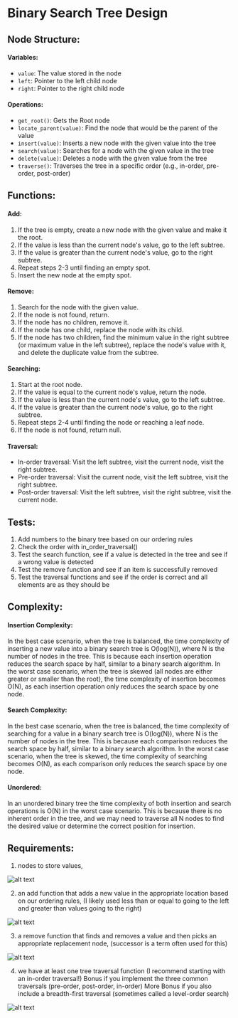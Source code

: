 # Binary Search Tree Design

## Node Structure:

#### Variables:
- `value`: The value stored in the node
- `left`: Pointer to the left child node
- `right`: Pointer to the right child node

#### Operations:
- `get_root()`: Gets the Root node
- `locate_parent(value)`: Find the node that would be the parent of the value
- `insert(value)`: Inserts a new node with the given value into the tree
- `search(value)`: Searches for a node with the given value in the tree
- `delete(value)`: Deletes a node with the given value from the tree
- `traverse()`: Traverses the tree in a specific order (e.g., in-order, pre-order, post-order)

## Functions:

#### Add:
1. If the tree is empty, create a new node with the given value and make it the root.
2. If the value is less than the current node's value, go to the left subtree.
3. If the value is greater than the current node's value, go to the right subtree.
4. Repeat steps 2-3 until finding an empty spot.
5. Insert the new node at the empty spot.

#### Remove:
1. Search for the node with the given value.
2. If the node is not found, return.
3. If the node has no children, remove it.
4. If the node has one child, replace the node with its child.
5. If the node has two children, find the minimum value in the right subtree (or maximum value in the left subtree), replace the node's value with it, and delete the duplicate value from the subtree.

#### Searching:
1. Start at the root node.
2. If the value is equal to the current node's value, return the node.
3. If the value is less than the current node's value, go to the left subtree.
4. If the value is greater than the current node's value, go to the right subtree.
5. Repeat steps 2-4 until finding the node or reaching a leaf node.
6. If the node is not found, return null.

#### Traversal:
- In-order traversal: Visit the left subtree, visit the current node, visit the right subtree.
- Pre-order traversal: Visit the current node, visit the left subtree, visit the right subtree.
- Post-order traversal: Visit the left subtree, visit the right subtree, visit the current node.

## Tests:
1. Add numbers to the binary tree based on our ordering rules
2. Check the order with in_order_traversal()
3. Test the search function, see if a value is detected in the tree and see if a wrong value is detected
4. Test the remove function and see if an item is successfully removed
5. Test the traversal functions and see if the order is correct and all elements are as they should be

## Complexity:

#### Insertion Complexity:

In the best case scenario, when the tree is balanced, the time complexity of inserting a new value into a binary search tree is O(log(N)), where N is the number of nodes in the tree. This is because each insertion operation reduces the search space by half, similar to a binary search algorithm.
In the worst case scenario, when the tree is skewed (all nodes are either greater or smaller than the root), the time complexity of insertion becomes O(N), as each insertion operation only reduces the search space by one node.

#### Search Complexity:

In the best case scenario, when the tree is balanced, the time complexity of searching for a value in a binary search tree is O(log(N)), where N is the number of nodes in the tree. This is because each comparison reduces the search space by half, similar to a binary search algorithm.
In the worst case scenario, when the tree is skewed, the time complexity of searching becomes O(N), as each comparison only reduces the search space by one node.

#### Unordered:

In an unordered binary tree the time complexity of both insertion and search operations is O(N) in the worst case scenario. This is because there is no inherent order in the tree, and we may need to traverse all N nodes to find the desired value or determine the correct position for insertion.


## Requirements:

1. nodes to store values,

![alt text](image.png)

2. an add function that adds a new value in the appropriate location based on our ordering rules, 
(I likely used less than or equal to going to the left and greater than values going to the right)

![alt text](image-1.png)

3. a remove function that finds and removes a value and then picks an appropriate replacement node,
(successor is a term often used for this)

![alt text](image-2.png)

4. we have at least one tree traversal function (I recommend starting with an in-order traversal!) 
Bonus if you implement the three common traversals (pre-order, post-order, in-order)
More Bonus if you also include a breadth-first traversal (sometimes called a level-order search)

![alt text](image-3.png)